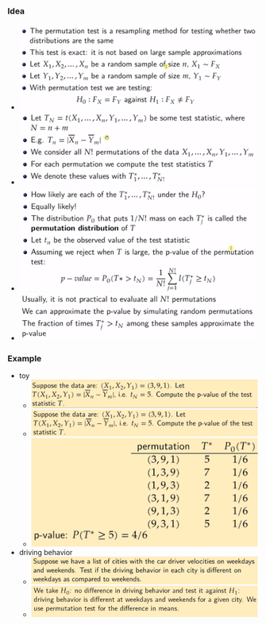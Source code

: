 ### Idea
+ ![](../../../z_images/Pasted%20image%2020230115143420.png)
+ ![](../../../z_images/Pasted%20image%2020230115143531.png)
+ ![](../../../z_images/Pasted%20image%2020230115143658.png)
+ ![](../../../z_images/Pasted%20image%2020230115144057.png)

### Example
+  toy
	+ ![](../../../z_images/Pasted%20image%2020230115143816.png)
	+ ![](../../../z_images/Pasted%20image%2020230115144010.png)
	+ ![](../../../z_images/Pasted%20image%2020230115144018.png)
+ driving behavior
	+ ![](../../../z_images/Pasted%20image%2020230115144257.png)
	+ ![](../../../z_images/Pasted%20image%2020230115144327.png)